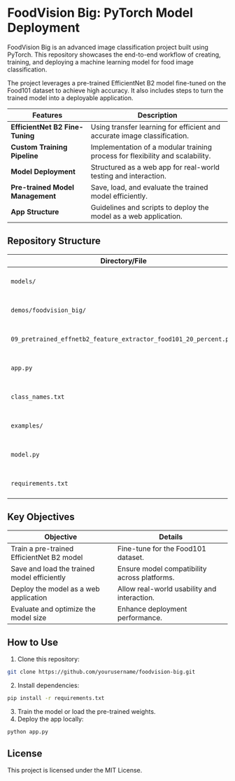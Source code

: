 # FoodVision Big: PyTorch Model Deployment

FoodVision Big is an advanced image classification project built using PyTorch. This repository showcases the end-to-end workflow of creating, training, and deploying a machine learning model for food image classification. 

The project leverages a pre-trained EfficientNet B2 model fine-tuned on the Food101 dataset to achieve high accuracy. It also includes steps to turn the trained model into a deployable application.

| **Features** | **Description** |
|--------------|-----------------|
| **EfficientNet B2 Fine-Tuning** | Using transfer learning for efficient and accurate image classification. |
| **Custom Training Pipeline** | Implementation of a modular training process for flexibility and scalability. |
| **Model Deployment** | Structured as a web app for real-world testing and interaction. |
| **Pre-trained Model Management** | Save, load, and evaluate the trained model efficiently. |
| **App Structure** | Guidelines and scripts to deploy the model as a web application. |

## Repository Structure
| **Directory/File**                  | **Description** |
|-------------------------------------|-----------------|
| `models/`                           | Directory for saving trained models. |
| `demos/foodvision_big/`             | Application files for deployment. |
| `09_pretrained_effnetb2_feature_extractor_food101_20_percent.pth` | Pre-trained model weights. |
| `app.py`                            | Main app script for deployment. |
| `class_names.txt`                   | Class names for Food101 dataset. |
| `examples/`                         | Example images for testing. |
| `model.py`                          | Model definition and architecture. |
| `requirements.txt`                  | Dependencies for the application. |

## Key Objectives
| **Objective** | **Details** |
|---------------|-------------|
| Train a pre-trained EfficientNet B2 model | Fine-tune for the Food101 dataset. |
| Save and load the trained model efficiently | Ensure model compatibility across platforms. |
| Deploy the model as a web application | Allow real-world usability and interaction. |
| Evaluate and optimize the model size | Enhance deployment performance. |

## How to Use
1. Clone this repository:  
  ```bash
  git clone https://github.com/yourusername/foodvision-big.git
  ```

2. Install dependencies:
  ```bash
  pip install -r requirements.txt
  ```

3. Train the model or load the pre-trained weights.
4. Deploy the app locally:
  ```
  python app.py
  ```

## License
This project is licensed under the MIT License.


